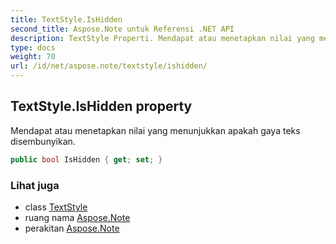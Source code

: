 ```yaml
---
title: TextStyle.IsHidden
second_title: Aspose.Note untuk Referensi .NET API
description: TextStyle Properti. Mendapat atau menetapkan nilai yang menunjukkan apakah gaya teks disembunyikan.
type: docs
weight: 70
url: /id/net/aspose.note/textstyle/ishidden/
---
```

## TextStyle.IsHidden property

Mendapat atau menetapkan nilai yang menunjukkan apakah gaya teks disembunyikan.

```csharp
public bool IsHidden { get; set; }
```

### Lihat juga

* class [TextStyle](../)
* ruang nama [Aspose.Note](../../textstyle/)
* perakitan [Aspose.Note](../../../)


